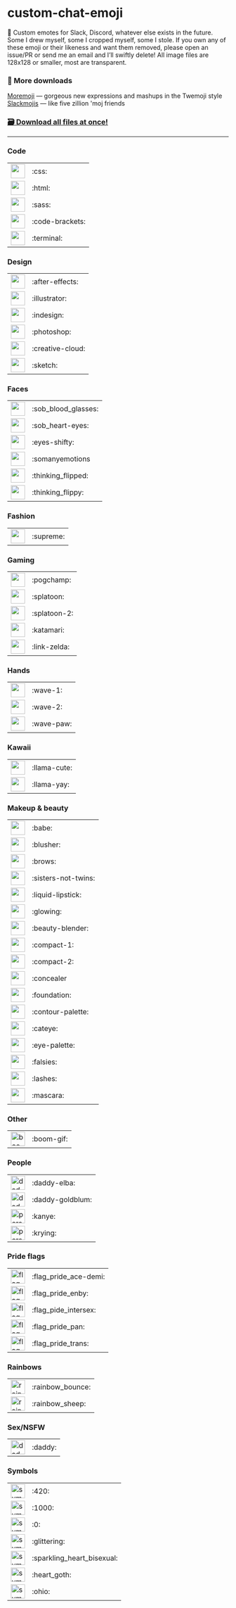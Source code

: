 # custom-chat-emoji

💬 Custom emotes for Slack, Discord, whatever else exists in the future. Some I drew myself, some I cropped myself, some I stole. If you own any of these emoji or their likeness and want them removed, please open an issue/PR or send me an email and I’ll swiftly delete! All image files are 128x128 or smaller, most are transparent.

### 🔎 More downloads
[Moremoji](http://moremoji.allezsoyez.com/) — gorgeous new expressions and mashups in the Twemoji style
[Slackmojis](https://slackmojis.com/) — like five zillion 'moj friends

### [🗃 Download all files at once!](https://github.com/skullface/custom-chat-emoji/archive/master.zip)

---

### Code
<table>
	<tr>
		<td><img height="32" width="32" src="https://github.com/skullface/custom-chat-emoji/blob/master/emoji/code__css.png"></td>
		<td>:css:</td>
  </tr>
	<tr>
		<td><img height="32" width="32" src="https://github.com/skullface/custom-chat-emoji/blob/master/emoji/code__html5.png"></td>
		<td>:html:</td>
  </tr>
	<tr>
		<td><img height="32" width="32" src="https://github.com/skullface/custom-chat-emoji/blob/master/emoji/code__sass.png"></td>
		<td>:sass:</td>
  </tr>
	<tr>
		<td><img height="32" width="32" src="https://github.com/skullface/custom-chat-emoji/blob/master/emoji/code__brackets.png"></td>
		<td>:code-brackets:</td>
  </tr>
	<tr>
		<td><img height="32" width="32" src="https://github.com/skullface/custom-chat-emoji/blob/master/emoji/code__terminal.png"></td>
		<td>:terminal:</td>
  </tr>
</table>

### Design
<table>
	<tr>
		<td><img height="32" width="32" src="https://github.com/skullface/custom-chat-emoji/blob/master/emoji/design__after-effects.png"></td>
		<td>:after-effects:</td>
  </tr>
	<tr>
		<td><img height="32" width="32" src="https://github.com/skullface/custom-chat-emoji/blob/master/emoji/design__illustrator.png"></td>
		<td>:illustrator:</td>
  </tr>
	<tr>
		<td><img height="32" width="32" src="https://github.com/skullface/custom-chat-emoji/blob/master/emoji/design__indesign.png"></td>
		<td>:indesign:</td>
  </tr>
	<tr>
		<td><img height="32" width="32" src="https://github.com/skullface/custom-chat-emoji/blob/master/emoji/design__photoshop.png"></td>
		<td>:photoshop:</td>
  </tr>
	<tr>
		<td><img height="32" width="32" src="https://github.com/skullface/custom-chat-emoji/blob/master/emoji/design__creative-cloud.png"></td>
		<td>:creative-cloud:</td>
  </tr>
	<tr>
		<td><img height="32" width="32" src="https://github.com/skullface/custom-chat-emoji/blob/master/emoji/design__sketch.png"></td>
		<td>:sketch:</td>
  </tr>
</table>

### Faces
<table>
	<tr>
		<td><img height="32" width="32" src="https://github.com/skullface/custom-chat-emoji/blob/master/emoji/face__crying_blood_glasses.gif"></td>
		<td>:sob_blood_glasses:</td>
  </tr>
	<tr>
		<td><img height="32" width="32" src="https://github.com/skullface/custom-chat-emoji/blob/master/emoji/face__crying_heart-eyes.png"></td>
		<td>:sob_heart-eyes:</td>
	</tr>
		<td><img height="32" width="32" src="https://github.com/skullface/custom-chat-emoji/blob/master/emoji/face__eyes-shifty.gif"></td>
		<td>:eyes-shifty:</td>
  </tr>
	<tr>
		<td><img height="32" width="32" src="https://github.com/skullface/custom-chat-emoji/blob/master/emoji/face__somanyemotions.gif"></td>
		<td>:somanyemotions</td>
  </tr>
	<tr>
		<td><img height="32" width="32" src="https://github.com/skullface/custom-chat-emoji/blob/master/emoji/face__thinking-flipped.png"></td>
		<td>:thinking_flipped:</td>
  </tr>
	<tr>
		<td><img height="32" width="32" src="https://github.com/skullface/custom-chat-emoji/blob/master/emoji/face__thinking-flippy.gif"></td>
		<td>:thinking_flippy:</td>
  </tr>
</table>

### Fashion
<table>
	<tr>
		<td><img height="32" width="32" src="https://github.com/skullface/custom-chat-emoji/blob/master/emoji/fashion__supreme.png"></td>
		<td>:supreme:</td>
  </tr>
</table>

### Gaming
<table>
	<tr>
		<td><img height="32" width="32" src="https://github.com/skullface/custom-chat-emoji/blob/master/emoji/gaming__pogchamp.png"></td>
		<td>:pogchamp:</td>
	</tr>
	<tr>
		<td><img height="32" width="32" src="https://github.com/skullface/custom-chat-emoji/blob/master/emoji/gaming__splatoon.png"></td>
		<td>:splatoon:</td>
  </tr>
	<tr>
		<td><img height="32" width="32" src="https://github.com/skullface/custom-chat-emoji/blob/master/emoji/gaming__splatoon-2.png"></td>
		<td>:splatoon-2:</td>
  </tr>
	<tr>
		<td><img height="32" width="32" src="https://github.com/skullface/custom-chat-emoji/blob/master/emoji/gaming_katamari-prince.gif"></td>
		<td>:katamari:</td>
  </tr>
	<tr>
		<td><img height="32" width="32" src="https://github.com/skullface/custom-chat-emoji/blob/master/emoji/gaming__link.png"></td>
		<td>:link-zelda:</td>
  </tr>
</table>

### Hands
<table>
	<tr>
		<td><img height="32" width="32" src="https://github.com/skullface/custom-chat-emoji/blob/master/emoji/wave__black.gif"></td>
		<td>:wave-1:</td>
	</tr>
	<tr>
		<td><img height="32" width="32" src="https://github.com/skullface/custom-chat-emoji/blob/master/emoji/wave__white.gif"></td>
		<td>:wave-2:</td>
  </tr>
	<tr>
		<td><img height="32" width="32" src="https://github.com/skullface/custom-chat-emoji/blob/master/emoji/wave__paw.gif"></td>
		<td>:wave-paw:</td>
	</tr>
</table>

### Kawaii
<table>
	<tr>
		<td><img height="32" width="32" src="https://github.com/skullface/custom-chat-emoji/blob/master/emoji/kawaii__llama-cute.gif"></td>
		<td>:llama-cute:</td>
	</tr>
	<tr>
		<td><img height="32" width="32" src="https://github.com/skullface/custom-chat-emoji/blob/master/emoji/kawaii__llama-yay.gif"></td>
		<td>:llama-yay:</td>
  </tr>
</table>

### Makeup &amp; beauty
<table>
	<tr>
		<td><img height="32" width="32" src="https://github.com/skullface/custom-chat-emoji/blob/master/emoji/makeup__babe.png"></td>
		<td>:babe:</td>
  </tr>
	<tr>
		<td><img height="32" width="32" src="https://github.com/skullface/custom-chat-emoji/blob/master/emoji/makeup__blush.png"></td>
		<td>:blusher:</td>
  </tr>
	<tr>
		<td><img height="32" width="32" src="https://github.com/skullface/custom-chat-emoji/blob/master/emoji/makeup__brows.png"></td>
		<td>:brows:</td>
  </tr>
	<tr>
		<td><img height="32" width="32" src="https://github.com/skullface/custom-chat-emoji/blob/master/emoji/makeup__sisters-not-twins.png"></td>
		<td>:sisters-not-twins:</td>
  </tr>
	<tr>
		<td><img height="32" width="32" src="https://github.com/skullface/custom-chat-emoji/blob/master/emoji/makeup__liquid-lipstick.png"></td>
		<td>:liquid-lipstick:</td>
  </tr>
	<tr>
		<td><img height="32" width="32" src="https://github.com/skullface/custom-chat-emoji/blob/master/emoji/makeup__glowing.png"></td>
		<td>:glowing:</td>
	</tr>
	<tr>
		<td><img height="32" width="32" src="https://github.com/skullface/custom-chat-emoji/blob/master/emoji/makeup__beauty-blender.png"></td>
		<td>:beauty-blender:</td>
  </tr>
	<tr>
		<td><img height="32" width="32" src="https://github.com/skullface/custom-chat-emoji/blob/master/emoji/makeup__compact-1.png"></td>
		<td>:compact-1:</td>
  </tr>
	<tr>
		<td><img height="32" width="32" src="https://github.com/skullface/custom-chat-emoji/blob/master/emoji/makeup__compact-2.png"></td>
		<td>:compact-2:</td>
  </tr>
	<tr>
		<td><img height="32" width="32" src="https://github.com/skullface/custom-chat-emoji/blob/master/emoji/makeup__concealer.png"></td>
		<td>:concealer</td>
  </tr>
	<tr>
		<td><img height="32" width="32" src="https://github.com/skullface/custom-chat-emoji/blob/master/emoji/makeup__foundation.png"></td>
		<td>:foundation:</td>
	</tr>
	<tr>
		<td><img height="32" width="32" src="https://github.com/skullface/custom-chat-emoji/blob/master/emoji/makeup__contour-palette.png"></td>
		<td>:contour-palette:</td>
  </tr>
	<tr>
		<td><img height="32" width="32" src="https://github.com/skullface/custom-chat-emoji/blob/master/emoji/makeup__cateye.png"></td>
		<td>:cateye:</td>
  </tr>
	<tr>
		<td><img height="32" width="32" src="https://github.com/skullface/custom-chat-emoji/blob/master/emoji/makeup__eye-palette.png"></td>
		<td>:eye-palette:</td>
  </tr>
	<tr>
		<td><img height="32" width="32" src="https://github.com/skullface/custom-chat-emoji/blob/master/emoji/makeup__falsies.png"></td>
		<td>:falsies:</td>
  </tr>
	<tr>
		<td><img height="32" width="32" src="https://github.com/skullface/custom-chat-emoji/blob/master/emoji/makeup__lashes.png"></td>
		<td>:lashes:</td>
  </tr>
	<tr>
		<td><img height="32" width="32" src="https://github.com/skullface/custom-chat-emoji/blob/master/emoji/makeup__mascara.png"></td>
		<td>:mascara:</td>
  </tr>
</table>

### Other
<table>
	<tr>
		<td><img alt="boom.gif" height="32" width="32" src="https://github.com/skullface/custom-chat-emoji/blob/master/emoji/boom.gif"></td>
		<td>:boom-gif:</td>
	</tr>
</table>

### People
<table>
	<tr>
		<td><img height="32" width="32" alt="daddy-elba.png" src="https://github.com/skullface/custom-chat-emoji/blob/master/emoji/daddy-elba.png"></td>
		<td>:daddy-elba:</td>
	</tr>
	<tr>
		<td><img height="32" width="32" alt="daddy-goldblum.png" src="https://github.com/skullface/custom-chat-emoji/blob/master/emoji/daddy-goldblum.png"></td>
		<td>:daddy-goldblum:</td>
	</tr>
	<tr>
		<td><img height="32" width="32" alt="person__kanye.png" src="https://github.com/skullface/custom-chat-emoji/blob/master/emoji/person__kanye.png"></td>
		<td>:kanye:</td>
	</tr>
	<tr>
		<td><img height="32" width="32" alt="person__krying.png" src="https://github.com/skullface/custom-chat-emoji/blob/master/emoji/person__krying.png"></td>
		<td>:krying:</td>
	</tr>
</table>

### Pride flags
<table>
	<tr>
		<td><img alt="flag__ace-demi.png" height="32" width="32" src="https://github.com/skullface/custom-chat-emoji/blob/master/emoji/flag__ace-demi.png"></td>
		<td>:flag_pride_ace-demi:</td>
	</tr>
	<tr>
		<td><img alt="flag__enby.png" height="32" width="32" src="https://github.com/skullface/custom-chat-emoji/blob/master/emoji/flag__enby.png"></td>		
		<td>:flag_pride_enby:</td>
	</tr>
	<tr>
		<td><img alt="flag__intersex.png" height="32" width="32" src="https://github.com/skullface/custom-chat-emoji/blob/master/emoji/flag__intersex.png"></td>
		<td>:flag_pide_intersex:</td>
	</tr>
	<tr>
		<td><img alt="flag__pan.png" height="32" width="32" src="https://github.com/skullface/custom-chat-emoji/blob/master/emoji/flag__pan.png"></td>
		<td>:flag_pride_pan:</td>
	</tr>
	<tr>
		<td><img alt="flag__trans.png" height="32" width="32" src="https://github.com/skullface/custom-chat-emoji/blob/master/emoji/flag__trans.png"></td>
		<td>:flag_pride_trans:</td>
  </tr>
</table>

### Rainbows
<table>
	<tr>
		<td><img alt="rainbow__bounce" height="32" width="32" src="https://github.com/skullface/custom-chat-emoji/blob/master/emoji/rainbow__bounce.gif"></td>
			<td>:rainbow_bounce:</td>
	</tr>
	<tr>
		<td><img alt="rainbow_sheep" height="32" width="32" src="https://github.com/skullface/custom-chat-emoji/blob/master/emoji/rainbow__sheep.gif"></td>
		<td>:rainbow_sheep:</td>
  </tr>
</table>

### Sex/NSFW
<table>
	<tr>
		<td><img alt="daddy" height="32" width="32" src="https://github.com/skullface/custom-chat-emoji/blob/master/emoji/daddy.gif"></td>
	   <td>:daddy:</td>
  </tr>
</table>

### Symbols
<table>
	<tr>
		<td><img alt="symbol__100-420.png" height="32" width="32" src="https://github.com/skullface/custom-chat-emoji/blob/master/emoji/symbol__100-420.png"></td>
		<td>:420:</td>
	</tr>
  <tr>
		<td><img alt="symbol__100-1000.png" height="32" width="32" src="https://github.com/skullface/custom-chat-emoji/blob/master/emoji/symbol__100-1000.png"></td>
		<td>:1000:</td>
	</tr>
  <tr>
		<td><img alt="symbol__100-zed.png" height="32" width="32" src="https://github.com/skullface/custom-chat-emoji/blob/master/emoji/symbol__100-zed.png"></td>
		<td>:0:</td>
	</tr>
  <tr>
		<td><img alt="symbol__glittering.png" height="32" width="32" src="https://github.com/skullface/custom-chat-emoji/blob/master/emoji/symbol__glittering.gif"></td>
		<td>:glittering:</td>
	</tr>
  <tr>
		<td><img alt="symbol__heart_bi-sparkles.png" height="32" width="32" src="https://github.com/skullface/custom-chat-emoji/blob/master/emoji/symbol__heart_bi-sparkles.png"></td>
		<td>:sparkling_heart_bisexual:</td>
	</tr>
  <tr>
		<td><img alt="symbol__heart_goth.png" height="32" width="32" src="https://github.com/skullface/custom-chat-emoji/blob/master/emoji/symbol__heart_goth.png"></td>
		<td>:heart_goth:</td>
  </tr>
  <tr>
		<td><img alt="symbol__heart_goth.png" height="32" width="32" src="https://github.com/skullface/custom-chat-emoji/blob/master/emoji/symbol__ohio.png"></td>
		<td>:ohio:</td>
  </tr>
</table>
